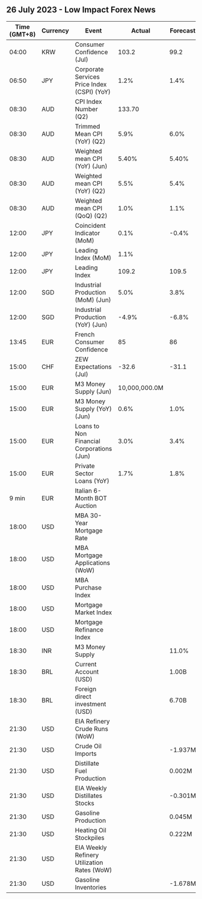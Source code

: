 ## 26 July 2023 - Low Impact Forex News

| Time (GMT+8) | Currency | Event | Actual | Forecast | Previous |
|------|----------|-------|--------|----------|----------|
| 04:00 | KRW | Consumer Confidence (Jul) | 103.2 | 99.2 | 100.7 |
| 06:50 | JPY | Corporate Services Price Index (CSPI) (YoY) | 1.2% | 1.4% | 1.7% |
| 08:30 | AUD | CPI Index Number (Q2) | 133.70 |  | 132.60 |
| 08:30 | AUD | Trimmed Mean CPI (YoY) (Q2) | 5.9% | 6.0% | 6.6% |
| 08:30 | AUD | Weighted mean CPI (YoY) (Jun) | 5.40% | 5.40% | 5.50% |
| 08:30 | AUD | Weighted mean CPI (YoY) (Q2) | 5.5% | 5.4% | 5.8% |
| 08:30 | AUD | Weighted mean CPI (QoQ) (Q2) | 1.0% | 1.1% | 1.2% |
| 12:00 | JPY | Coincident Indicator (MoM) | 0.1% | -0.4% | 0.1% |
| 12:00 | JPY | Leading Index (MoM) | 1.1% |  | 1.4% |
| 12:00 | JPY | Leading Index | 109.2 | 109.5 | 109.5 |
| 12:00 | SGD | Industrial Production (MoM) (Jun) | 5.0% | 3.8% | -3.6% |
| 12:00 | SGD | Industrial Production (YoY) (Jun) | -4.9% | -6.8% | -10.5% |
| 13:45 | EUR | French Consumer Confidence | 85 | 86 | 85 |
| 15:00 | CHF | ZEW Expectations (Jul) | -32.6 | -31.1 | -30.8 |
| 15:00 | EUR | M3 Money Supply (Jun) | 10,000,000.0M |  | 10,000,000.0M |
| 15:00 | EUR | M3 Money Supply (YoY) (Jun) | 0.6% | 1.0% | 1.4% |
| 15:00 | EUR | Loans to Non Financial Corporations (Jun) | 3.0% | 3.4% | 4.0% |
| 15:00 | EUR | Private Sector Loans (YoY) | 1.7% | 1.8% | 2.1% |
| 9 min | EUR | Italian 6-Month BOT Auction |  |  | 3.637% |
| 18:00 | USD | MBA 30-Year Mortgage Rate |  |  | 6.87% |
| 18:00 | USD | MBA Mortgage Applications (WoW) |  |  | 1.1% |
| 18:00 | USD | MBA Purchase Index |  |  | 163.2 |
| 18:00 | USD | Mortgage Market Index |  |  | 210.7 |
| 18:00 | USD | Mortgage Refinance Index |  |  | 446.4 |
| 18:30 | INR | M3 Money Supply |  | 11.0% | 11.3% |
| 18:30 | BRL | Current Account (USD) |  | 1.00B | 0.65B |
| 18:30 | BRL | Foreign direct investment (USD) |  | 6.70B | 5.38B |
| 21:30 | USD | EIA Refinery Crude Runs (WoW) |  |  | -0.074M |
| 21:30 | USD | Crude Oil Imports |  | -1.937M | -0.376M |
| 21:30 | USD | Distillate Fuel Production |  | 0.002M | -0.054M |
| 21:30 | USD | EIA Weekly Distillates Stocks |  | -0.301M | 0.014M |
| 21:30 | USD | Gasoline Production |  | 0.045M | -0.584M |
| 21:30 | USD | Heating Oil Stockpiles |  | 0.222M | 0.223M |
| 21:30 | USD | EIA Weekly Refinery Utilization Rates (WoW) |  |  | 0.6% |
| 21:30 | USD | Gasoline Inventories |  | -1.678M | -1.066M |
